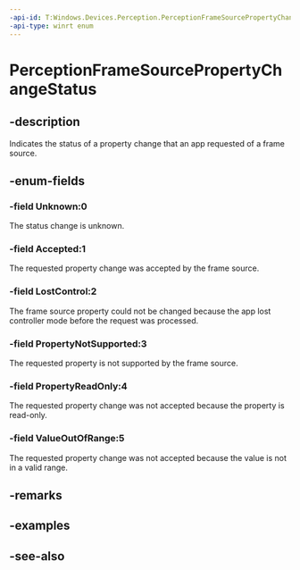 ```yaml
---
-api-id: T:Windows.Devices.Perception.PerceptionFrameSourcePropertyChangeStatus
-api-type: winrt enum
---
```


<!-- Enumeration syntax
public enum Windows.Devices.Perception.PerceptionFrameSourcePropertyChangeStatus : int
-->

# PerceptionFrameSourcePropertyChangeStatus

## -description
Indicates the status of a property change that an app requested of a frame source.

## -enum-fields
### -field Unknown:0
The status change is unknown.

### -field Accepted:1
The requested property change was accepted by the frame source.

### -field LostControl:2
The frame source property could not be changed because the app lost controller mode before the request was processed.

### -field PropertyNotSupported:3
The requested property is not supported by the frame source.

### -field PropertyReadOnly:4
The requested property change was not accepted because the property is read-only.

### -field ValueOutOfRange:5
The requested property change was not accepted because the value is not in a valid range.


## -remarks

## -examples

## -see-also